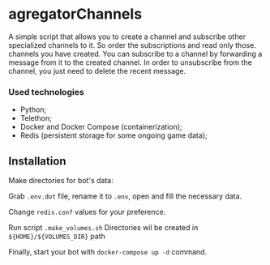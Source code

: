 # agregatorChannels


A simple script that allows you to create a channel and subscribe other specialized channels to it. So order the subscriptions and read only those. channels you have created. You can subscribe to a channel by forwarding a message from it to the created channel. In order to unsubscribe from the channel, you just need to delete the recent message.

### Used technologies
* Python;
* Telethon;
* Docker and Docker Compose (containerization);
* Redis (persistent storage for some ongoing game data);

## Installation
Make directories for bot's data:

Grab `.env.dot` file, rename it to `.env`, open and fill the necessary data.

Change `redis.conf` values for your preference.

Run script
`.make_volumes.sh`
Directories wil be created in `${HOME}/${VOLUMES_DIR}` path

Finally, start your bot with `docker-compose up -d` command.
